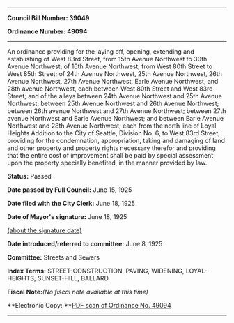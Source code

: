 

********

**Council Bill Number: 39049**
   
**Ordinance Number: 49094**
********

 An ordinance providing for the laying off, opening, extending and establishing of West 83rd Street, from 15th Avenue Northwest to 30th Avenue Northwest; of 16th Avenue Northwest, from West 80th Street to West 85th Street; of 24th Avenue Northwest, 25th Avenue Northwest, 26th Avenue Northwest, 27th Avenue Northwest, Earle Avenue Northwest, and 28th avenue Northwest, each between West 80th Street and West 83rd Street; and of the alleys between 24th Avenue Northwest and 25th Avenue Northwest; between 25th Avenue Northwest and 26th Avenue Northwest; between 26th avenue Northwest and 27th Avenue Northwest; between 27th avenue Northwest and Earle Avenue Northwest; and between Earle Avenue Northwest and 28th Avenue Northwest; each from the north line of Loyal Heights Addition to the City of Seattle, Division No. 6, to West 83rd Street; providing for the condemnation, appropriation, taking and damaging of land and other property and property rights necessary therefor and providing that the entire cost of improvement shall be paid by special assessment upon the property specially benefited, in the manner provided by law.

**Status:** Passed
   
**Date passed by Full Council:** June 15, 1925
   
**Date filed with the City Clerk:** June 18, 1925
   
**Date of Mayor's signature:** June 18, 1925
   
[(about the signature date)](/~public/approvaldate.htm)
   
   
   
**Date introduced/referred to committee:** June 8, 1925
   
**Committee:** Streets and Sewers
   
   
**Index Terms:** STREET-CONSTRUCTION, PAVING, WIDENING, LOYAL-HEIGHTS, SUNSET-HILL, BALLARD

**Fiscal Note:**_(No fiscal note available at this time)_

**Electronic Copy: **[PDF scan of Ordinance No. 49094](/~archives/Ordinances/Ord_49094.pdf)

********

